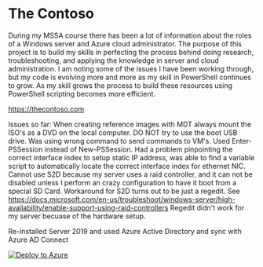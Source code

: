 # The Contoso
During my MSSA course there has been a lot of information about the roles of a Windows server and Azure cloud administrator.  The purpose of this project is to build my skills in perfecting the process behind doing research, troubleshooting, and applying the knowledge in server and cloud administration.  I am noting some of the issues I have been working through, but my code is evolving more and more as my skill in PowerShell continues to grow.  As my skill grows the process to build these resources using PowerShell scripting becomes more efficient.

https://thecontoso.com

Issues so far:
When creating reference images with MDT always mount the ISO's as a DVD on the local computer.  DO NOT try to use the boot USB drive.
Was using wrong command to send commands to VM's.  Used Enter-PSSession instead of New-PSSession.
Had a problem pinpointing the correct interface index to setup static IP address, was able to find a variable script to automatically locate the correct interface index for ethernet NIC.
Cannot use S2D because my server uses a raid controller, and it can not be disabled unless I perform an crazy configuration to have it boot from a special SD Card.
Workaround for S2D turns out to be just a regedit.  See https://docs.microsoft.com/en-us/troubleshoot/windows-server/high-availability/enable-support-using-raid-controllers
Regedit didn't work for my server becuase of the hardware setup.

Re-installed Server 2019 and used Azure Active Directory and sync with Azure AD Connect

[![Deploy to Azure](https://aka.ms/deploytoazurebutton)](https://portal.azure.com/#create/Microsoft.Template/uri/https%3A%2F%2Fraw.githubusercontent.com%2FAzure%2Fazure-quickstart-templates%2Fmaster%2Fquickstarts%2Fmicrosoft.storage%2Fstorage-account-create%2Fazuredeploy.json)
